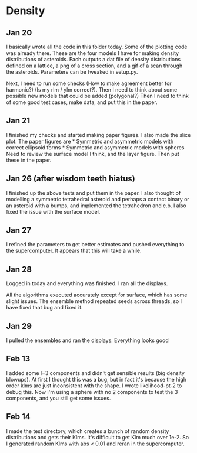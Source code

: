# Density

## Jan 20

I basically wrote all the code in this folder today. Some of the plotting code was already there. These are the four models I have for making density distributions of asteroids. Each outputs a dat file of density distributions defined on a lattice, a png of a cross section, and a gif of a scan through the asteroids. Parameters can be tweaked in setup.py.

Next, I need to run some checks (How to make agreement better for harmonic?) (Is my rlm / ylm correct?). Then I need to think about some possible new models that could be added (polygonal?) Then I need to think of some good test cases, make data, and put this in the paper.

## Jan 21

I finished my checks and started making paper figures. I also made the slice plot. The paper figures are 
    * Symmetric and asymmetric models with correct ellipsoid forms
    * Symmetric and asymmetric models with spheres
Need to review the surface model I think, and the layer figure. Then put these in the paper.

## Jan 26 (after wisdom teeth hiatus)

I finished up the above tests and put them in the paper. I also thought of modelling a symmetric tetrahedral asteroid and perhaps a contact binary or an asteroid with a bumps, and implemented the tetrahedron and c.b. I also fixed the issue with the surface model.

## Jan 27

I refined the parameters to get better estimates and pushed everything to the supercomputer. It appears that this will take a while.

## Jan 28

Logged in today and everything was finished. I ran all the displays.

All the algorithms executed accurately except for surface, which has some slight issues. The ensemble method repeated seeds across threads, so I have fixed that bug and fixed it.

## Jan 29

I pulled the ensembles and ran the displays. Everything looks good

## Feb 13

I added some l=3 components and didn't get sensible results (big density blowups). At first I thought this was a bug, but in fact it's because the high order klms are just inconsistent with the shape. I wrote likelihood-pt-2 to debug this. Now I'm using a sphere with no 2 components to test the 3 components, and you still get some issues.

## Feb 14

I made the test directory, which creates a bunch of random density distributions and gets their Klms. It's difficult to get Klm much over 1e-2. So I generated random Klms with abs < 0.01 and reran in the supercomputer.
